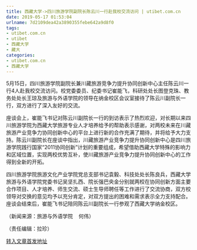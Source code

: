 ```yaml
---
title: 西藏大学->四川旅游学院副院长陈云川一行赴我校交流访问 | utibet.com.cn
date: 2019-05-17 01:53:04
urlname: 7d2109dea42a3890355febe642a9d8f0
tags: 
- utibet.com.cn
- utibet
- 西藏大学
- 藏大
categories:
- utibet.com.cn
- 西藏大学
---
```



5月15日，四川旅游学院副院长兼川藏旅游竞争力提升协同创新中心主任陈云川一行4人赴我校交流访问。校党委委员、纪委书记崔能飞，科研处处长图登克珠、教务处处长王琼及旅游与外语学院的领导在纳金校区会议室接待了陈云川副院长一行，双方进行了深入友好的交流。

座谈会上，崔能飞书记对陈云川副院长一行的到访表示了热烈欢迎，对长期以来四川旅游学院为西藏大学旅游专业人才培养给予的帮助表示感谢，对两校未来在川藏旅游产业竞争力协同创新中心的平台上进行新的合作充满了期待，并将给予大力支持。陈云川副院长在座谈中指出，川藏旅游产业竞争力提升协同创新中心是四川旅游学院践行国家“2011协同创新”计划的重要组成，希望借助西藏大学特殊的影响力和区域位置，实现两校优势互补，使川藏旅游产业竞争力提升协同创新中心的工作得到全新的开拓。

四川旅游学院旅游文化产业学院党总支部书记袁毅、科技处处长陈良兵，西藏大学旅游与外语学院党委书记吴坚扎西、院长强巴央金分别就两校在协同创新方面主要合作项目、人才培养、师生交流、硕士生导师聘任等工作进行了交流协商，双方校领导对交换的意见均予以充分肯定，对双方提出的困难和需求表示全力支持配合。座谈会结束后，崔能飞书记陪同陈云川副院长一行参观了西藏大学纳金校区。

（新闻来源：旅游与外语学院    何伟）

（责任编辑：拉珍）





[转入文章首发地址](http://www.utibet.edu.cn/news/article_3_5_14954.html)